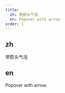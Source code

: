```yaml
---
title:
  zh: 带箭头气泡
  en: Popover with arrow
order: 1
---
```


## zh

带箭头气泡

## en

Popover with arrow.
